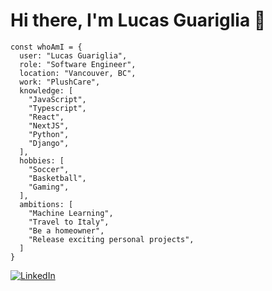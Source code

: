 # Hi there, I'm Lucas Guariglia 👋

```
const whoAmI = {
  user: "Lucas Guariglia",
  role: "Software Engineer",
  location: "Vancouver, BC",
  work: "PlushCare",
  knowledge: [
    "JavaScript",
    "Typescript",
    "React",
    "NextJS",
    "Python",
    "Django",
  ],
  hobbies: [
    "Soccer",
    "Basketball",
    "Gaming",
  ],
  ambitions: [
    "Machine Learning",
    "Travel to Italy",
    "Be a homeowner",
    "Release exciting personal projects",
  ]
}
```

[![LinkedIn](https://img.shields.io/badge/-LinkedIn-060606?style=flat&labelColor=2867B2&logo=Linkedin&Color=white)](https://linkedin.com/in/jlguariglia)

<!--

![Lucas's GitHub stats](https://github-readme-stats.vercel.app/api?username=jlguariglia&count_private=true&show_icons=true&theme=radical)

**jlguariglia/jlguariglia** is a ✨ _special_ ✨ repository because its `README.md` (this file) appears on your GitHub profile.

Here are some ideas to get you started:

- 🔭 I’m currently working on ...
- 🌱 I’m currently learning ...
- 👯 I’m looking to collaborate on ...
- 🤔 I’m looking for help with ...
- 💬 Ask me about ...
- 📫 How to reach me: ...
- 😄 Pronouns: ...
- ⚡ Fun fact: ...
-->
